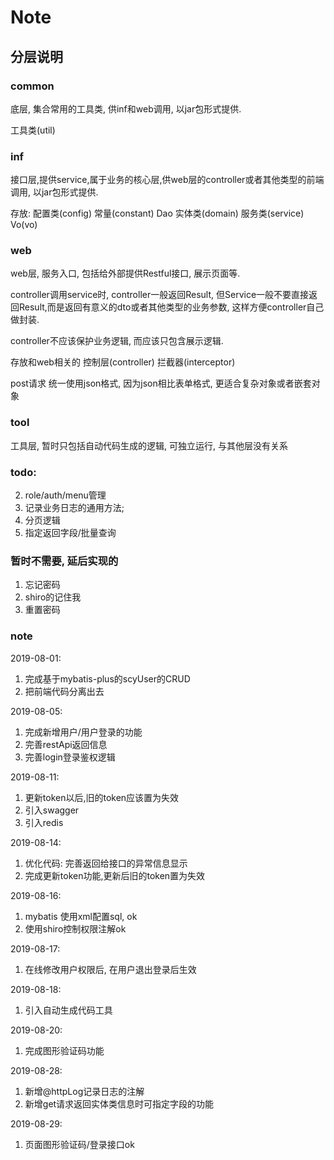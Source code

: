 # Note

## 分层说明

### common

底层, 集合常用的工具类, 供inf和web调用, 以jar包形式提供.

工具类(util)


### inf

接口层,提供service,属于业务的核心层,供web层的controller或者其他类型的前端调用, 以jar包形式提供.

存放:
配置类(config)
常量(constant)
Dao
实体类(domain)
服务类(service)
Vo(vo)

### web

web层, 服务入口, 包括给外部提供Restful接口, 展示页面等.

controller调用service时, controller一般返回Result, 但Service一般不要直接返回Result,而是返回有意义的dto或者其他类型的业务参数, 这样方便controller自己做封装.

controller不应该保护业务逻辑, 而应该只包含展示逻辑.

存放和web相关的
控制层(controller)
拦截器(interceptor)

post请求 统一使用json格式, 因为json相比表单格式, 更适合复杂对象或者嵌套对象

### tool
工具层, 暂时只包括自动代码生成的逻辑, 可独立运行, 与其他层没有关系

### todo:
2. role/auth/menu管理
3. 记录业务日志的通用方法;
4. 分页逻辑
5. 指定返回字段/批量查询

### 暂时不需要, 延后实现的
1. 忘记密码
2. shiro的记住我
3. 重置密码
    

### note
2019-08-01:
1. 完成基于mybatis-plus的scyUser的CRUD
2. 把前端代码分离出去

2019-08-05:
1. 完成新增用户/用户登录的功能 
2. 完善restApi返回信息 
3. 完善login登录鉴权逻辑

2019-08-11:
1. 更新token以后,旧的token应该置为失效
2. 引入swagger
3. 引入redis

2019-08-14:
1. 优化代码: 完善返回给接口的异常信息显示
2. 完成更新token功能,更新后旧的token置为失效
 
2019-08-16:
1. mybatis 使用xml配置sql, ok
2. 使用shiro控制权限注解ok

2019-08-17:
1. 在线修改用户权限后, 在用户退出登录后生效

2019-08-18:
1. 引入自动生成代码工具

2019-08-20:
1. 完成图形验证码功能

2019-08-28:
1. 新增@httpLog记录日志的注解
2. 新增get请求返回实体类信息时可指定字段的功能

2019-08-29:
1. 页面图形验证码/登录接口ok